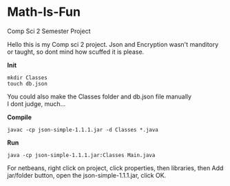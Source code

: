 # Math-Is-Fun
Comp Sci 2 Semester Project  
  
Hello this is my Comp sci 2 project. Json and Encryption wasn't manditory or taught,  so dont mind how scuffed it is please.  
  
**Init**

```
mkdir Classes
touch db.json
```

You could also make the Classes folder and db.json file manually  
I dont judge, much...  
  
**Compile**

```
javac -cp json-simple-1.1.1.jar -d Classes *.java
```  
  
**Run** 

```
java -cp json-simple-1.1.1.jar:Classes Main.java
```

For netbeans, 
right click on project, 
click properties, 
then libraries, 
then Add jar/folder button, 
open the json-simple-1.1.1.jar, 
click OK.


